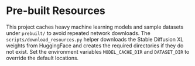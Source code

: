 # Pre-built Resources

This project caches heavy machine learning models and sample datasets under
`prebuilt/` to avoid repeated network downloads. The `scripts/download_resources.py`
helper downloads the Stable Diffusion XL weights from HuggingFace and creates the
required directories if they do not exist. Set the environment variables
`MODEL_CACHE_DIR` and `DATASET_DIR` to override the default locations.
